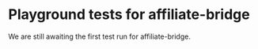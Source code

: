 # Playground tests for affiliate-bridge
We are still awaiting the first test run for affiliate-bridge.
